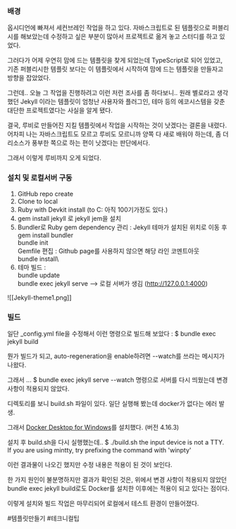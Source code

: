 
### 배경

옵시디언에 빠져서 세컨브레인 작업을 하고 있다.
자바스크립트로 된 템플릿으로 퍼블리시를 해보았는데 수정하고 싶은 부분이 많아서 프로젝트로 옮겨 놓고 스터디를 하고 있었다.

그러다가 어제 우연히 맘에 드는 템플릿을 찾게 되었는데 TypeScript로 되어 있었고, 기존 퍼블리시한 템플릿 보다는 이 템플릿에서 시작하여 맘에 드는 템플릿을 만들자고 방향을 잡았었다.

그런데.. 오늘 그 작업을 진행하려고 이런 저런 조사를 좀 하다보니..
원래 별로라고 생각했던 Jekyll 이라는 템플릿이 엄청난 사용자와 플러그인, 테마 등의 에코시스템을 갖춘 대단한 프로젝트였다는 사실을 알게 됐다.

결국, 루비로 만들어진 지킬 템플릿에서 작업을 시작하는 것이 낫겠다는 결론을 내렸다.  어차피 나는 자바스크립트도 모르고 루비도 모르니까 양쪽 다 새로 배워야 하는데, 좀 더 리소스가 풍부한 쪽으로 하는 편이 낫겠다는 판단에서다.

그래서 이렇게 루비까지 오게 되었다.



### 설치 및 로컬서버 구동

1. GitHub repo create 
2. Clone to local
3. Ruby with Devkit install (to C: 아직 100기가정도 있다.)
4. gem install jekyll 로 jekyll jem을 설치
5. Bundler로 Ruby gem dependency 관리 : Jekyll 테마가 설치된 위치로 이동 후 \
   gem install bundler\
   bundle init\
   Gemfile 편집 : Github page를 사용하지 않으면 해당 라인 코멘트아웃\
   bundle install\
 6. 테마 빌드 : \
    bundle update\
    bundle exec jekyll serve --> 로컬 서버가 생김 (http://127.0.0.1:4000) 

![[Jekyll-theme1.png]]

### 빌드

일단 \_config.yml file을 수정해서 이런 명령으로 빌드해 보았다 :
$ bundle exec jekyll build

뭔가 빌드가 되고, auto-regeneration을 enable하려면 --watch를 쓰라는 메시지가 나왔다.

그래서 ...
$ bundle exec jekyll serve --watch
명령으로 서버를 다시 띄웠는데 변경사항이 적용되지 않았다.

디렉토리를 보니 build.sh 파일이 있다.
일단 실행해 봤는데 docker가 없다는 에러 발생.

그래서 [Docker Desktop for Windows](https://docs.docker.com/desktop/install/windows-install/)를 설치했다. (버전 4.16.3)

설치 후 build.sh을 다시 실행했는데..
$ ./build.sh
the input device is not a TTY.  If you are using mintty, try prefixing the command with 'winpty'

이런 결과물이 나오긴 했지만 수정 내용은 적용이 된 것이 보인다.

한 가지 원인이 불분명하지만 결과가 확인된 것은, 위에서 변경 사항이 적용되지 않았던 bundle exec jekyll build로도  Docker를 설치한 이후에는 적용이 되고 있다는 점이다.

이렇게 설치와 빌드 작업은 마무리되어 로컬에서 테스트 환경이 만들어졌다.

#템플릿만들기 #테크니컬팁 